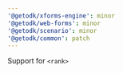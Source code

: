 ```yaml
---
'@getodk/xforms-engine': minor
'@getodk/web-forms': minor
'@getodk/scenario': minor
'@getodk/common': patch
---
```


Support for `<rank>`
